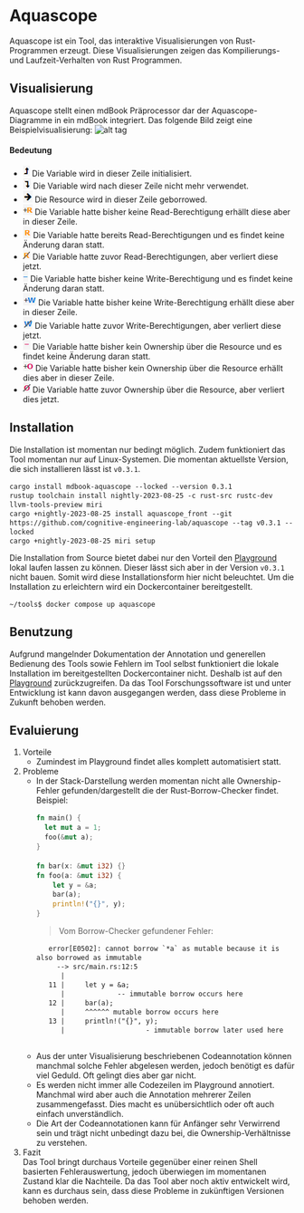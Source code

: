 # Aquascope
Aquascope ist ein Tool, das interaktive Visualisierungen von Rust-Programmen erzeugt. Diese Visualisierungen zeigen das Kompilierungs- und Laufzeit-Verhalten von Rust Programmen.


## Visualisierung
Aquascope stellt einen mdBook Präprocessor dar der Aquascope-Diagramme in ein mdBook integriert.
Das folgende Bild zeigt eine Beispielvisualisierung:
![alt tag](https://github.com/michael-gleike/tools/aquascope/example.png)


#### Bedeutung
- ![initialize.png](pictures/notation/initialize.png) Die Variable wird in dieser Zeile initialisiert.
- ![drop.png](pictures/notation/drop.png) Die Variable wird nach dieser Zeile nicht mehr verwendet.
- ![borrow.png](pictures/notation/borrow.png) Die Resource wird in dieser Zeile geborrowed.
- ![gainRead.png](pictures/notation/gainRead.png) Die Variable hatte bisher keine Read-Berechtigung erhällt diese aber in dieser Zeile.
- ![read.png](pictures/notation/read.png) Die Variable hatte bereits Read-Berechtigungen und es findet keine Änderung daran statt.
- ![dropRead.png](pictures/notation/dropRead.png) Die Variable hatte zuvor Read-Berechtigungen, aber verliert diese jetzt.
- ![noWrite.png](pictures/notation/noWrite.png) Die Variable hatte bisher keine Write-Berechtigung und es findet keine Änderung daran statt.
- ![gainWrite.png](pictures/notation/gainWrite.png) Die Variable hatte bisher keine Write-Berechtigung erhällt diese aber in dieser Zeile.
- ![dropWrite.png](pictures/notation/dropWrite.png) Die Variable hatte zuvor Write-Berechtigungen, aber verliert diese jetzt.
- ![noOwner.png](pictures/notation/noOwner.png) Die Variable hatte bisher kein Ownership über die Resource und es findet keine Änderung daran statt.
- ![gainOwner.png](pictures/notation/gainOwner.png) Die Variable hatte bisher kein Ownership über die Resource erhällt dies aber in dieser Zeile.
- ![dropOwner.png](pictures/notation/dropOwner.png) Die Variable hatte zuvor Ownership über die Resource, aber verliert dies jetzt.

## Installation
Die Installation ist momentan nur bedingt möglich. Zudem funktioniert das Tool momentan nur auf Linux-Systemen. Die momentan aktuellste Version, die sich installieren lässt ist ``v0.3.1``.
````shell
cargo install mdbook-aquascope --locked --version 0.3.1
rustup toolchain install nightly-2023-08-25 -c rust-src rustc-dev llvm-tools-preview miri
cargo +nightly-2023-08-25 install aquascope_front --git https://github.com/cognitive-engineering-lab/aquascope --tag v0.3.1 --locked
cargo +nightly-2023-08-25 miri setup
````
Die Installation from Source bietet dabei nur den Vorteil den [Playground](https://cognitive-engineering-lab.github.io/aquascope/) lokal laufen lassen zu können. Dieser lässt sich aber in der Version ``v0.3.1`` nicht bauen. Somit wird diese Installationsform hier nicht beleuchtet.
Um die Installation zu erleichtern wird ein Dockercontainer bereitgestellt.
````shell
~/tools$ docker compose up aquascope
````

## Benutzung
Aufgrund mangelnder Dokumentation der Annotation und generellen Bedienung des Tools sowie Fehlern im Tool selbst funktioniert die lokale Installation im bereitgestellten Dockercontainer nicht. Deshalb ist auf den [Playground](https://cognitive-engineering-lab.github.io/aquascope/) zurückzugreifen. Da das Tool Forschungssoftware ist und unter Entwicklung ist kann davon ausgegangen werden, dass diese Probleme in Zukunft behoben werden.

## Evaluierung
1. Vorteile
    - Zumindest im Playground findet alles komplett automatisiert statt.
2. Probleme
    - In der Stack-Darstellung werden momentan nicht alle Ownership-Fehler gefunden/dargestellt die der Rust-Borrow-Checker findet. Beispiel:
        ````rust
        fn main() {
          let mut a = 1;
          foo(&mut a);
        }
        
        fn bar(x: &mut i32) {}
        fn foo(a: &mut i32) {
            let y = &a;
            bar(a);
            println!("{}", y);
        }
        ````
         > Vom Borrow-Checker gefundener Fehler:
         ````shell
            error[E0502]: cannot borrow `*a` as mutable because it is also borrowed as immutable
              --> src/main.rs:12:5
               |
            11 |     let y = &a;
               |             -- immutable borrow occurs here
            12 |     bar(a);
               |     ^^^^^^ mutable borrow occurs here
            13 |     println!("{}", y);
               |                    - immutable borrow later used here
            
         ````
    - Aus der unter Visualisierung beschriebenen Codeannotation können manchmal solche Fehler abgelesen werden, jedoch benötigt es dafür viel Geduld. Oft gelingt dies aber gar nicht.
    - Es werden nicht immer alle Codezeilen im Playground annotiert. Manchmal wird aber auch die Annotation mehrerer Zeilen zusammengefasst. Dies macht es unübersichtlich oder oft auch einfach unverständlich.
    - Die Art der Codeannotationen kann für Anfänger sehr Verwirrend sein und trägt nicht unbedingt dazu bei, die Ownership-Verhältnisse zu verstehen.
3. Fazit <br>
Das Tool bringt durchaus Vorteile gegenüber einer reinen Shell basierten Fehlerauswertung, jedoch überwiegen im momentanen Zustand klar die Nachteile. Da das Tool aber noch aktiv entwickelt wird, kann es durchaus sein, dass diese Probleme in zukünftigen Versionen behoben werden.